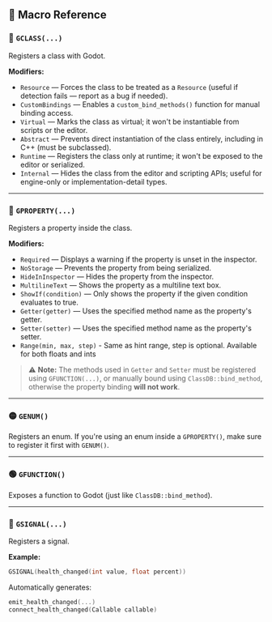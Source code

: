 ## 🧩 Macro Reference

### 🔷 `GCLASS(...)`

Registers a class with Godot.

**Modifiers:**
- `Resource` — Forces the class to be treated as a `Resource` (useful if detection fails — report as a bug if needed).
- `CustomBindings` — Enables a `custom_bind_methods()` function for manual binding access.
- `Virtual` — Marks the class as virtual; it won't be instantiable from scripts or the editor.
- `Abstract` — Prevents direct instantiation of the class entirely, including in C++ (must be subclassed).
- `Runtime` — Registers the class only at runtime; it won't be exposed to the editor or serialized.
- `Internal` — Hides the class from the editor and scripting APIs; useful for engine-only or implementation-detail types.

---

### 🔶 `GPROPERTY(...)`

Registers a property inside the class.

**Modifiers:**
- `Required` — Displays a warning if the property is unset in the inspector.
- `NoStorage` — Prevents the property from being serialized.
- `HideInInspector` — Hides the property from the inspector.
- `MultilineText` — Shows the property as a multiline text box.
- `ShowIf(condition)` — Only shows the property if the given condition evaluates to true.
- `Getter(getter)` — Uses the specified method name as the property's getter.
- `Setter(setter)` — Uses the specified method name as the property's setter.
- `Range(min, max, step)` - Same as hint range, step is optional. Available for both floats and ints

> ⚠️ **Note:** The methods used in `Getter` and `Setter` must be registered using `GFUNCTION(...)`,
> or manually bound using `ClassDB::bind_method`, otherwise the property binding **will not work**.

---

### 🟡 `GENUM()`

Registers an enum.
If you're using an enum inside a `GPROPERTY()`, make sure to register it first with `GENUM()`.

---

### 🟢 `GFUNCTION()`

Exposes a function to Godot (just like `ClassDB::bind_method`).

---

### 🔴 `GSIGNAL(...)`

Registers a signal.

**Example:**
```cpp
GSIGNAL(health_changed(int value, float percent))
```

Automatically generates:
```cpp
emit_health_changed(...)
connect_health_changed(Callable callable)
```
